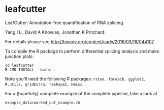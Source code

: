 # leafcutter
LeafCutter: Annotation-free quantification of RNA splicing. 

Yang I Li, David A Knowles, Jonathan K Pritchard. 

For details please see
http://biorxiv.org/content/early/2016/03/16/044107

To compile the R package to perform differential splicing analysis and make junction plots:
```
cd leafcutter
R CMD INSTALL --build .
```

Note you'll need the following R packages: `rstan, foreach, ggplot2, R.utils, gridExtra, reshape2, Hmisc`. 

For a (hopefully) complete example of the complete pipeline, take a look at
```
example_data/worked_out_example.sh
```
